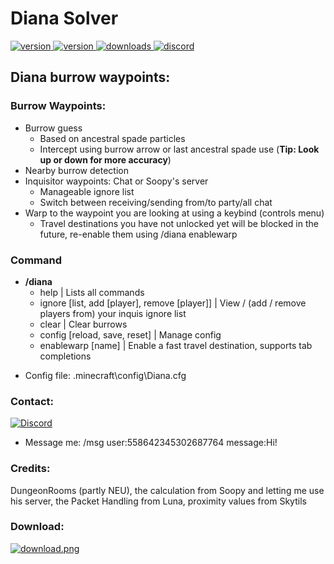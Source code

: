 # Diana Solver

<p>
  <a href="https://github.com/Doppelclick/Diana/releases/latest" target="_blank">
    <img alt="version" src="https://img.shields.io/github/release/Doppelclick/Diana?color=blue&style=for-the-badge" />
  </a>
  <a href="https://modrinth.com/mod/diana" target="_blank">
    <img alt="version" src="https://img.shields.io/badge/dynamic/json?label=Modrinth%20Downloads&query=downloads&url=https%3A%2F%2Fapi.modrinth.com%2Fv2%2Fproject%2Fdiana&color=brightgreen&style=for-the-badge"/>
  </a>
  <a href="https://github.com/Doppelclick/Diana/releases/latest" target="_blank">
    <img alt="downloads" src="https://img.shields.io/github/downloads/Doppelclick/Diana/total?label=Github%20Downloads&suffix=&color=black&style=for-the-badge" />
  </a>
  <a href="https://discord.com/channels/@me" target="_blank">
    <img alt="discord" src="https://img.shields.io/badge/Discord-Doppelclick-blue?style=for-the-badge&logo=appveyor" />
  </a>
</p>

## Diana burrow waypoints:

### Burrow Waypoints:
+ Burrow guess 
  - Based on ancestral spade particles
  - Intercept using burrow arrow or last ancestral spade use (**Tip: Look up or down for more accuracy**)
+ Nearby burrow detection
+ Inquisitor waypoints: Chat or Soopy's server
  - Manageable ignore list
  - Switch between receiving/sending from/to party/all chat
+ Warp to the waypoint you are looking at using a keybind (controls menu)
  - Travel destinations you have not unlocked yet will be blocked in the future, re-enable them using /diana enablewarp

### Command
+ **/diana**
  + help | Lists all commands
  + ignore [list, add [player], remove [player]] | View / (add / remove players from) your inquis ignore list
  + clear | Clear burrows
  + config [reload, save, reset] | Manage config
  + enablewarp [name] | Enable a fast travel destination, supports tab completions

- Config file: .minecraft\config\Diana.cfg

### Contact:
[![Discord](https://img.shields.io/badge/Discord-Doppelclick-blue?style=for-the-badge&logo=appveyor)](https://discord.com/channels/@me)
+ Message me: /msg user:558642345302687764 message:Hi!

### Credits:
DungeonRooms (partly NEU), the calculation from Soopy and letting me use his server, the Packet Handling from Luna, proximity values from Skytils

### Download:
<p>
  <a href="https://github.com/Doppelclick/Diana/releases/latest" target="_blank">
    <img alt="download.png" src="https://img.shields.io/badge/%E2%A0%80-Download-brightgreen?style=for-the-badge&logo=appveyor" />
  </a>
</p>
